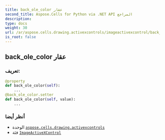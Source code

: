 ```yaml
---
title: back_ole_color عقار
second_title: Aspose.Cells for Python via .NET API المراجع
description:
type: docs
weight: 30
url: /ar/aspose.cells.drawing.activexcontrols/imageactivexcontrol/back_ole_color/
is_root: false
---
```

##  back_ole_color عقار
###  تعريف:
```python
@property
def back_ole_color(self):
    ...
@back_ole_color.setter
def back_ole_color(self, value):
    ...
```

###  أنظر أيضا
* الوحدة [`aspose.cells.drawing.activexcontrols`](../../)
* فئة [`ImageActiveXControl`](/cells/python-net/ar/aspose.cells.drawing.activexcontrols/imageactivexcontrol)

